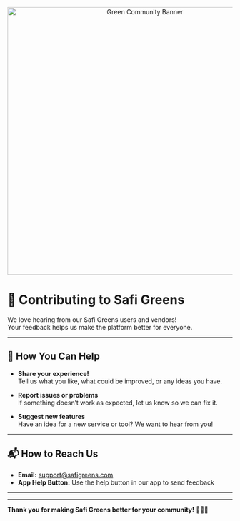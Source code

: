 <p align="center">
  <img src="https://via.placeholder.com/800x120/003A2A/ffffff?text=Join+the+Safi+Greens+Community!" alt="Green Community Banner" width="600"/>
</p>

# 🤗 Contributing to Safi Greens

We love hearing from our Safi Greens users and vendors!  
Your feedback helps us make the platform better for everyone.

---

## 📝 How You Can Help

- **Share your experience!**  
  Tell us what you like, what could be improved, or any ideas you have.

- **Report issues or problems**  
  If something doesn’t work as expected, let us know so we can fix it.

- **Suggest new features**  
  Have an idea for a new service or tool? We want to hear from you!

---

## 📬 How to Reach Us

- **Email:** [support@safigreens.com](mailto:support@safigreens.com)
- **App Help Button:** Use the help button in our app to send feedback

---

---

**Thank you for making Safi Greens better for your community!** 🌱🥕🍅
